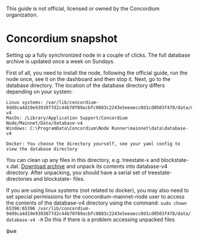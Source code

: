 This guide is not official, licensed or owned by the Concordium organization.

# Concordium snapshot
Setting up a fully synchronized node in a couple of clicks. 
The full database archive is updated once a week on Sundays.

First of all, you need to install the node, following the official guide, run the node once, see it on the dashboard and then stop it.
Next, go to the database directory. The location of the database directory differs depending on your system:
```
Linux systems: /var/lib/concordium-9dd9ca4d19e9393877d2c44b70f89acbfc0883c2243e5eeaecc0d1cd0503f478/data/database-v4
MacOs: /Library/Application Support/Concordium Node/Mainnet/Data/database-v4
Windows: C:\ProgramData\Concordium\Node Runner\mainnet\data\database-v4

Docker: You choose the directory yourself, see your yaml config to view the database directory
```

You can clean up any files in this directory, e.g. treestate-x and blockstate-x.dat. [Download archive](http://178.62.243.92) and unpack its contents into database-v4 directory. After unpacking, you should have a serial set of treestate- directories and blockstate- files.


If you are using linux systems (not related to docker), you may also need to set special permissions for the concordium-mainnet-node user to access the contents of the database-v4 directory using the command:
`sudo chown 65396:65396 /var/lib/concordium-9dd9ca4d19e9393877d2c44b70f89acbfc0883c2243e5eeaecc0d1cd0503f478/data/database-v4 -R`
Do this if there is a problem accessing unpacked files

фыв
